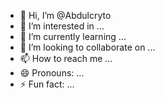 - 👋 Hi, I’m @Abdulcryto
- 👀 I’m interested in ...
- 🌱 I’m currently learning ...
- 💞️ I’m looking to collaborate on ...
- 📫 How to reach me ...
- 😄 Pronouns: ...
- ⚡ Fun fact: ...

<!---
Abdulcryto/Abdulcryto is a ✨ special ✨ repository because its `README.md` (this file) appears on your GitHub profile.
You can click the Preview link to take a look at your changes.
--->
